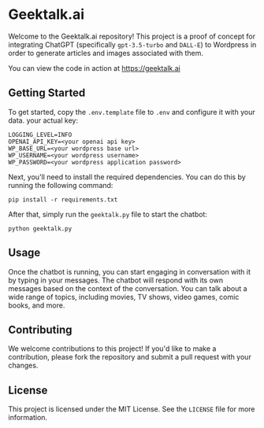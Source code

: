 # Geektalk.ai

Welcome to the Geektalk.ai repository! This project is a proof of concept for integrating ChatGPT (specifically `gpt-3.5-turbo` and `DALL-E`) to Wordpress in order to generate articles and images associated with them.

You can view the code in action at https://geektalk.ai

## Getting Started

To get started, copy the `.env.template` file to `.env` and configure it with your data.  your actual key:

```
LOGGING_LEVEL=INFO
OPENAI_API_KEY=<your openai api key>
WP_BASE_URL=<your wordpress base url>
WP_USERNAME=<your wordpress username>
WP_PASSWORD=<your wordpress application password>
```

Next, you'll need to install the required dependencies. You can do this by running the following command:

```
pip install -r requirements.txt
```

After that, simply run the `geektalk.py` file to start the chatbot:

```
python geektalk.py
```

## Usage

Once the chatbot is running, you can start engaging in conversation with it by typing in your messages. The chatbot will respond with its own messages based on the context of the conversation. You can talk about a wide range of topics, including movies, TV shows, video games, comic books, and more.

## Contributing

We welcome contributions to this project! If you'd like to make a contribution, please fork the repository and submit a pull request with your changes.

## License

This project is licensed under the MIT License. See the `LICENSE` file for more information.